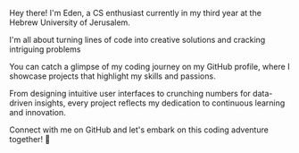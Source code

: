 Hey there! I'm Eden, a CS enthusiast currently in my third year at the Hebrew University of Jerusalem.

I'm all about turning lines of code into creative solutions and cracking intriguing problems

You can catch a glimpse of my coding journey on my GitHub profile, where I showcase projects that highlight my skills and passions.

From designing intuitive user interfaces to crunching numbers for data-driven insights, every project reflects my dedication to continuous learning and innovation.

Connect with me on GitHub and let's embark on this coding adventure together! 🌟

